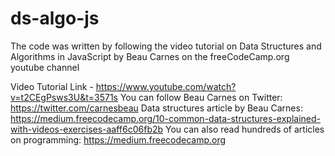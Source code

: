 # ds-algo-js

The code was written by following the video tutorial on Data Structures and Algorithms in JavaScript by Beau Carnes on the freeCodeCamp.org youtube channel

Video Tutorial Link - https://www.youtube.com/watch?v=t2CEgPsws3U&t=3571s
You can follow Beau Carnes on Twitter: https://twitter.com/carnesbeau
Data structures article by Beau Carnes: https://medium.freecodecamp.org/10-common-data-structures-explained-with-videos-exercises-aaff6c06fb2b
You can also read hundreds of articles on programming: https://medium.freecodecamp.org
